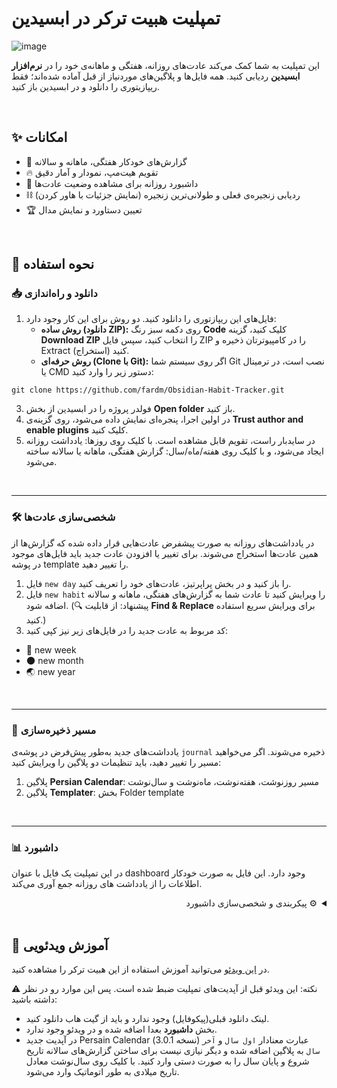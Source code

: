 # تمپلیت هبیت ترکر در ابسیدین

![image](https://ifard.ir/img/1755378027311.webp)

این تمپلیت به شما کمک می‌کند عادت‌های روزانه، هفتگی و ماهانه‌ی خود را در **نرم‌افزار ابسیدین** ردیابی کنید. 
همه فایل‌ها و پلاگین‌های موردنیاز از قبل آماده شده‌اند؛ فقط ریپازیتوری را دانلود و در ابسیدین باز کنید.

<br>

## ✨ امکانات
- 📅 گزارش‌های خودکار هفتگی، ماهانه و سالانه
- 🔥 تقویم هیت‌مپ، نمودار و آمار دقیق
- 📌 داشبورد روزانه برای مشاهده وضعیت عادت‌ها
- ⛓️ ردیابی زنجیره‌ی فعلی و طولانی‌ترین زنجیره (نمایش جزئیات با هاور کردن)
- 🏆 تعیین دستاورد و نمایش مدال

<br>

## 🚀 نحوه استفاده

### 📥 دانلود و راه‌اندازی
1. فایل‌های این ریپازتوری را دانلود کنید. دو روش برای این کار وجود دارد:
    - **روش ساده (دانلود ZIP):** روی دکمه سبز رنگ **Code** کلیک کنید، گزینه **Download ZIP** را انتخاب کنید، سپس فایل ZIP را در کامپیوترتان ذخیره و Extract (استخراج) کنید.
    - **روش حرفه‌ای (Clone با Git):** اگر روی سیستم شما Git نصب است، در ترمینال یا CMD دستور زیر را وارد کنید:
    
```
git clone https://github.com/fardm/Obsidian-Habit-Tracker.git
```

3. فولدر پروژه را در ابسیدین از بخش **Open folder** باز کنید.
4. در اولین اجرا، پنجره‌ای نمایش داده می‌شود، روی گزینه‌ی **Trust author and enable plugins** کلیک کنید.
5. در سایدبار راست، تقویم قابل مشاهده است. با کلیک روی روزها: یادداشت روزانه ایجاد می‌شود، و با کلیک روی هفته/ماه/سال: گزارش هفتگی، ماهانه یا سالانه ساخته می‌شود.

<br>

---

### 🛠️ شخصی‌سازی عادت‌ها
در یادداشت‌های روزانه به صورت پیشفرض عادت‌هایی قرار داده شده که گزارش‌ها از همین عادت‌ها استخراج می‌شوند. برای تغییر یا افزودن عادت جدید باید فایل‌های موجود در پوشه template را تغییر دهید.
1. فایل `new day` را باز کنید و در بخش پراپرتیز، عادت‌های خود را تعریف کنید.  
2. فایل `new habit` را ویرایش کنید تا عادت شما به گزارش‌های هفتگی، ماهانه و سالانه اضافه شود.  (🔍 پیشنهاد: از قابلیت **Find & Replace** برای ویرایش سریع استفاده کنید.)
3. کد مربوط به عادت جدید را در فایل‌های زیر نیز کپی کنید:
- 📅 new week
- 🌑 new month
- 🌏 new year 

<br>

---

### 📂 مسیر ذخیره‌سازی
یادداشت‌های جدید به‌طور پیش‌فرض در پوشه‌ی `journal` ذخیره می‌شوند.  اگر می‌خواهید مسیر را تغییر دهید، باید تنظیمات دو پلاگین را ویرایش کنید:  
  1. پلاگین **Persian Calendar**: مسیر روزنوشت، هفته‌نوشت، ماه‌نوشت و سال‌نوشت  
  2. پلاگین **Templater**: بخش Folder template

<br>

---

### 📊 داشبورد
در این تمپلیت یک فایل با عنوان dashboard وجود دارد. این فایل به صورت خودکار اطلاعات را از یادداشت های روزانه جمع آوری می‌کند.

<details dir="rtl">
<summary>⚙️ پیکربندی و شخصی‌سازی داشبورد</summary>

ابتدای این فایل، بخشی به نام `CONFIG` وجود دارد که همه‌ی تنظیمات اصلی در آن قرار دارد:

#### محل فایل‌ها (from)
از این بخش باید محل روزنوشته‌ها را مشخص کنید. می‌توانید مسیر پوشه را وارد کنید یا تگی که در آنها استفاده کرده‌اید را تعیین کنید.
- **tags** : تگ موجود در روزنوشته‌ها
- **paths** : مسیر پوشه‌هایی که فایل‌ها در آن هستند.  

---

#### منبع تاریخ (dateSource)
در این بخش مشخص می‌کنید که تاریخ هر یادداشت از کجا خوانده شود. اگر `"filename"` باشد، تاریخ از نام فایل (مثل `2025-08-15.md`) خوانده می‌شود. اگر `"frontmatter"` باشد، تاریخ از یک فیلد در بخش پراپرتیز (frontmatter) یادداشت خوانده می‌شود.  

- **type** : مقدار filename یا frontmatter
- **frontmatterField** : نام فیلد تاریخ در frontmatter
- **dateFormat** : فرمت تاریخ

---

#### تعریف عادت‌ها (habits)
در این بخش لیست عادت ها وارد می شود. هر عادت شامل ویژگی‌های زیر است:

- **id** : شناسه یکتا برای عادت
- **title** : نام و ایموجی عادت
- **field** : نام فیلدی که داده آن در یادداشت ذخیره می‌شود
- **type** : عددی (numeric) یا درست/نادرست (boolean)
- **unit** : واحد اندازه‌گیری برای نوع عددی. مثلا پومودورو یا ساعت  
- **progressMax** : بیشترین مقدار برای نوار پیشرفت

<br> 

- **completeCondition** :این بخش تعیین می‌کند که چه زمانی یک عادت کامل در نظر گرفته شود:  
  - **kind**: نوع مقایسه شامل:  
    - `"eq"` : مساوی بودن (مثلا دقیقا ۳۰ دقیقه مطالعه)  
    - `"gte"` : بیشتر یا مساوی بودن (مثلا حداقل ۳۰ دقیقه مطالعه)  
    - `"lte"` : کمتر یا مساوی بودن (مثلا حداکثر ۳۰ دقیقه مطالعه)  
  - **value**: مقدار مرجع برای مقایسه  

- **chain** : تنظیمات زنجیره:
  - **graceDays**: این گزینه تعیین می‌کند که در شمارش زنجیره، چند روز وقفه مجاز دارید. اگر 0 باشد: هیچ ارفاقی وجود ندارد و زنجیره با یک روز وقفه قطع می‌شود. اگر 1 باشد: یک روز وقفه مجاز است. یعنی اگر یک روز نتوانستید عادت را انجام دهید، زنجیره همچنان ادامه پیدا می‌کند.
  - **cupEvery**: هر چند روز موفقیت یک کاپ تعلق بگیرد.


- **achievement** : محدوده‌هایی برای نمایش مدال‌ها
- **lowerIsBetter** : برای زمانی که مقدار کمتر بهتر است مثل استفاده از شبکه های اجتماعی.


</details>


<br>

## 🎥 آموزش ویدئویی
در [این ویدئو](https://www.aparat.com/v/aevm2m1) می‌توانید آموزش استفاده از این هبیت ترکر را مشاهده کنید.



⚠️ نکته: این ویدئو قبل از آپدیت‌های تمپلیت ضبط شده است. پس این موارد رو در نظر داشته باشید:
- لینک دانلود قبلی(پیکوفایل) وجود ندارد و باید از گیت هاب دانلود کنید.
- بخش **داشبورد** بعدا اضافه شده و در ویدئو وجود ندارد.
- در آپدیت جدید Persain Calendar (نسخه 3.0.1) عبارت معنادار `اول سال` و `آخر سال` به پلاگین اضافه شده و دیگر نیازی نیست برای ساختن گزارش‌های سالانه تاریخ‌ شروع و پایان سال را به صورت دستی وارد کنید. با کلیک روی سال‌نوشت معادل تاریخ میلادی به طور اتوماتیک وارد می‌شود.